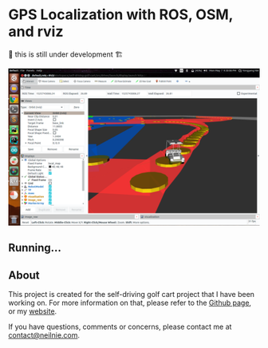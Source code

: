 # GPS Localization with ROS, OSM, and rviz

🚧 this is still under development 🏗

![](./media/gps-loc.png)

## Running...


## About

This project is created for the self-driving golf cart project that I have been working on. For more information on that, please refer to the [Github page](https://github.com/xmeng17/self-driving-golf-cart), or my [website](https://neilnie.com/the-self-driving-golf-cart-project/).

If you have questions, comments or concerns, please contact me at [contact@neilnie.com](mailto:contact@neilnie.com). 

